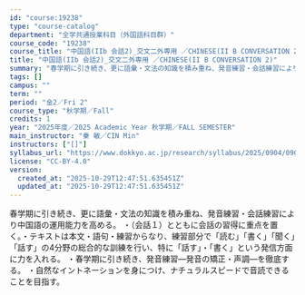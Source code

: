 ```yaml
---
id: "course:19238"
type: "course-catalog"
department: "全学共通授業科目（外国語科目群）"
course_code: "19238"
course_title: "中国語(IIb 会話2)_交文二外専用 ／CHINESE(II B CONVERSATION 2)"
title: "中国語(IIb 会話2)_交文二外専用 ／CHINESE(II B CONVERSATION 2)"
summary: "春学期に引き続き、更に語彙・文法の知識を積み重ね、発音練習・会話練習により中国語の運用能力を高める。 ・（会話１）とともに会話の習得に重点を置く。・テキストは本文・語句・練習からなり、練習部分で「読む」「書く」「聞く」「話す」の4分野の総合…"
tags: []
campus: ""
term: ""
period: "金2／Fri 2"
course_type: "秋学期／Fall"
credits: 1
year: "2025年度／2025 Academic Year 秋学期／FALL SEMESTER"
main_instructor: "秦 敏／CIN Min"
instructors: ["[]"]
syllabus_url: "https://www.dokkyo.ac.jp/research/syllabus/2025/0904/0904_19238_ja_JP.html"
license: "CC-BY-4.0"
version:
  created_at: "2025-10-29T12:47:51.635451Z"
  updated_at: "2025-10-29T12:47:51.635451Z"
---
```

春学期に引き続き、更に語彙・文法の知識を積み重ね、発音練習・会話練習により中国語の運用能力を高める。 ・（会話１）とともに会話の習得に重点を置く。・テキストは本文・語句・練習からなり、練習部分で「読む」「書く」「聞く」「話す」の4分野の総合的な訓練を行い、特に「話す」・「書く」という発信方面に力を入れる。 ・春学期に引き続き、発音練習―発音の矯正・声調―を徹底する。 ・自然なイントネーションを身につけ、ナチュラルスピードで音読できることを目指す。
